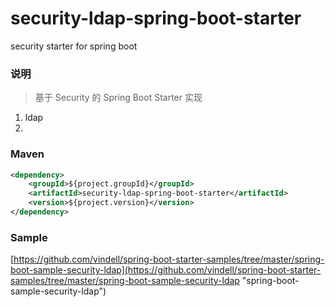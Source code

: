 # security-ldap-spring-boot-starter
security starter for spring boot

### 说明


 > 基于 Security 的 Spring Boot Starter 实现

1. ldap
2. 

### Maven

``` xml
<dependency>
	<groupId>${project.groupId}</groupId>
	<artifactId>security-ldap-spring-boot-starter</artifactId>
	<version>${project.version}</version>
</dependency>
```

### Sample

[https://github.com/vindell/spring-boot-starter-samples/tree/master/spring-boot-sample-security-ldap](https://github.com/vindell/spring-boot-starter-samples/tree/master/spring-boot-sample-security-ldap "spring-boot-sample-security-ldap")

